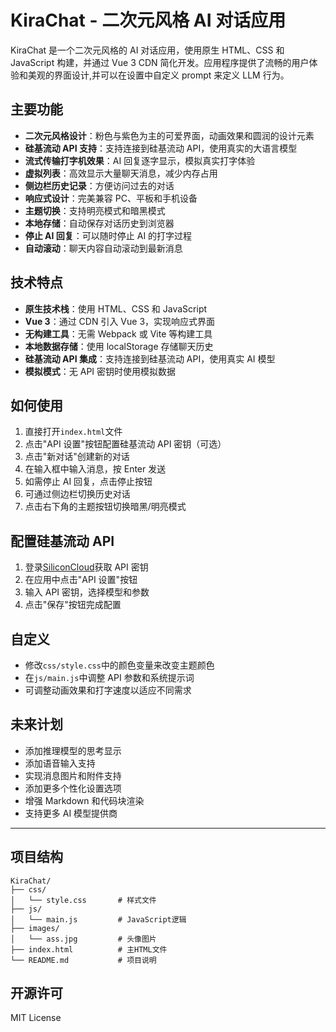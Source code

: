# KiraChat - 二次元风格 AI 对话应用

KiraChat 是一个二次元风格的 AI 对话应用，使用原生 HTML、CSS 和 JavaScript 构建，并通过 Vue 3 CDN 简化开发。应用程序提供了流畅的用户体验和美观的界面设计,并可以在设置中自定义 prompt 来定义 LLM 行为。

## 主要功能

- **二次元风格设计**：粉色与紫色为主的可爱界面，动画效果和圆润的设计元素
- **硅基流动 API 支持**：支持连接到硅基流动 API，使用真实的大语言模型
- **流式传输打字机效果**：AI 回复逐字显示，模拟真实打字体验
- **虚拟列表**：高效显示大量聊天消息，减少内存占用
- **侧边栏历史记录**：方便访问过去的对话
- **响应式设计**：完美兼容 PC、平板和手机设备
- **主题切换**：支持明亮模式和暗黑模式
- **本地存储**：自动保存对话历史到浏览器
- **停止 AI 回复**：可以随时停止 AI 的打字过程
- **自动滚动**：聊天内容自动滚动到最新消息

## 技术特点

- **原生技术栈**：使用 HTML、CSS 和 JavaScript
- **Vue 3**：通过 CDN 引入 Vue 3，实现响应式界面
- **无构建工具**：无需 Webpack 或 Vite 等构建工具
- **本地数据存储**：使用 localStorage 存储聊天历史
- **硅基流动 API 集成**：支持连接到硅基流动 API，使用真实 AI 模型
- **模拟模式**：无 API 密钥时使用模拟数据

## 如何使用

1. 直接打开`index.html`文件
2. 点击"API 设置"按钮配置硅基流动 API 密钥（可选）
3. 点击"新对话"创建新的对话
4. 在输入框中输入消息，按 Enter 发送
5. 如需停止 AI 回复，点击停止按钮
6. 可通过侧边栏切换历史对话
7. 点击右下角的主题按钮切换暗黑/明亮模式

## 配置硅基流动 API

1. 登录[SiliconCloud](https://cloud.siliconflow.cn/i/hnFF8lih)获取 API 密钥
2. 在应用中点击"API 设置"按钮
3. 输入 API 密钥，选择模型和参数
4. 点击"保存"按钮完成配置

## 自定义

- 修改`css/style.css`中的颜色变量来改变主题颜色
- 在`js/main.js`中调整 API 参数和系统提示词
- 可调整动画效果和打字速度以适应不同需求

## 未来计划

- 添加推理模型的思考显示
- 添加语音输入支持
- 实现消息图片和附件支持
- 添加更多个性化设置选项
- 增强 Markdown 和代码块渲染
- 支持更多 AI 模型提供商

---

## 项目结构

```
KiraChat/
├── css/
│   └── style.css       # 样式文件
├── js/
│   └── main.js         # JavaScript逻辑
├── images/
│   └── ass.jpg         # 头像图片
├── index.html          # 主HTML文件
└── README.md           # 项目说明
```

## 开源许可

MIT License
